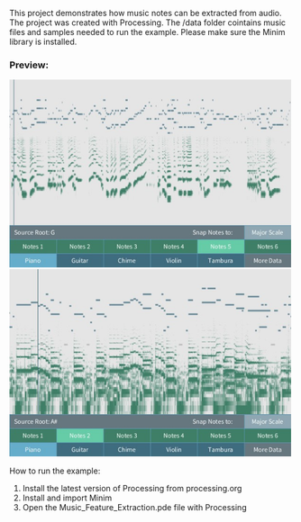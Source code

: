 
This project demonstrates how music notes can be extracted from audio. The project was created with Processing.
The /data folder cointains music files and samples needed to run the example. 
Please make sure the Minim library is installed.

### Preview:

<img width="500px" src="preview/preview1.jpg" />
<img width="500px" src="preview/preview2.jpg" />



How to run the example:

1. Install the latest version of Processing from processing.org 
2. Install and import Minim
3. Open the Music_Feature_Extraction.pde file with Processing
